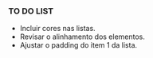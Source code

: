 ### TO DO LIST

- Incluir cores nas listas.
- Revisar o alinhamento dos elementos.
- Ajustar o padding do item 1 da lista.
